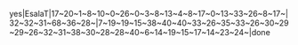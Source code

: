 yes|EsalaT|17~20~1~8~10~0~26~0~3~8~13~4~8~17~0~13~33~26~8~17~|32~32~31~68~36~28~|7~19~19~15~38~40~40~33~26~35~33~26~30~29~29~26~32~31~38~30~28~28~40~6~14~19~15~17~14~23~24~|done
